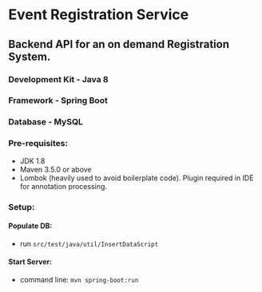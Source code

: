 # **Event Registration Service**

## Backend API for an on demand Registration System.

### Development Kit - Java 8
### Framework - Spring Boot
### Database - MySQL
 
### Pre-requisites:
 - JDK 1.8
 - Maven 3.5.0 or above
 - Lombok (heavily used to avoid boilerplate code). Plugin required in IDE for annotation processing.

### Setup:
  #### Populate DB:
   - run `src/test/java/util/InsertDataScript`

  #### Start Server:
   - command line: `mvn spring-boot:run`
